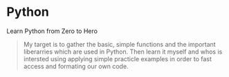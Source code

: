 # Python
Learn Python from Zero to Hero

>My target is to gather the basic, simple functions and the important liberarries which are used in Python. Then learn it myself and whos is intersted using applying simple practicle examples in order to fast access and formating our own code.
  
